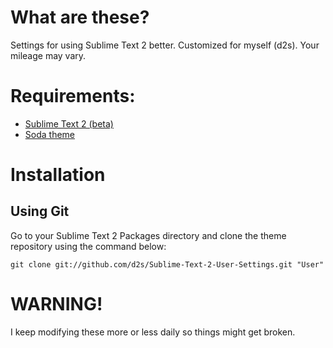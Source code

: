 # What are these?

Settings for using Sublime Text 2 better.
Customized for myself (d2s).
Your mileage may vary.


# Requirements:

- [Sublime Text 2 (beta)](https://github.com/buymeasoda/soda-theme)
- [Soda theme](https://github.com/buymeasoda/soda-theme)

# Installation

## Using Git

Go to your Sublime Text 2 Packages directory and clone the theme repository using the command below:

    git clone git://github.com/d2s/Sublime-Text-2-User-Settings.git "User"

# WARNING!

I keep modifying these more or less daily so things might get broken.
